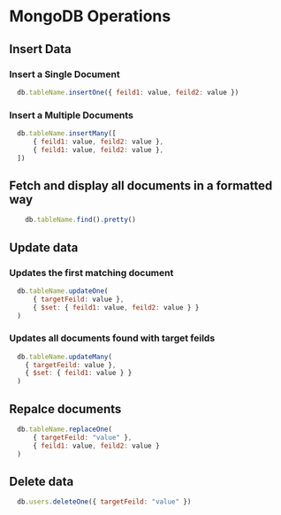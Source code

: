 # MongoDB Operations

## Insert Data

### Insert a Single Document
  ```javascript
    db.tableName.insertOne({ feild1: value, feild2: value })
  ```

### Insert a Multiple Documents
  ```javascript
    db.tableName.insertMany([
        { feild1: value, feild2: value },
        { feild1: value, feild2: value },
    ])
  ```

## Fetch and display all documents in a formatted way
  ```javascript
      db.tableName.find().pretty()
  ```

## Update data

### Updates the first matching document
  ```javascript
    db.tableName.updateOne(
        { targetFeild: value },  
        { $set: { feild1: value, feild2: value } }
    )               
  ```
  
### Updates all documents found with target feilds
  ```javascript
    db.tableName.updateMany(
      { targetFeild: value },
      { $set: { feild1: value } }
    )
  ```

## Repalce documents
  ```javascript
    db.tableName.replaceOne(
        { targetFeild: "value" },  
        { feild1: value, feild2: value }
    )
  ```

## Delete data
  ```javascript
    db.users.deleteOne({ targetFeild: "value" })
  ```
